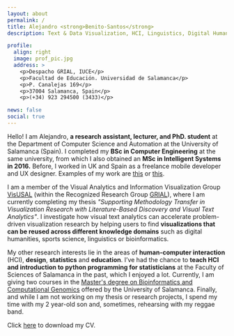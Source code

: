 ```yaml
---
layout: about
permalink: /
title: Alejandro <strong>Benito-Santos</strong> 
description: Text & Data Visualization, HCI, Linguistics, Digital Humanities

profile:
  align: right
  image: prof_pic.jpg
  address: >
    <p>Despacho GRIAL, IUCE</p>
    <p>Facultad de Educación. Universidad de Salamanca</p>
    <p>P. Canalejas 169</p>
    <p>37004 Salamanca, Spain</p>
    <p>(+34) 923 294500 (3433)</p>

news: false
social: true
---
```


Hello! I am Alejandro, **a research assistant, lecturer, and PhD. student** at the Department of Computer Science and Automation at the University of Salamanca (Spain). I completed my **BSc in Computer Engineering** at the same university, from which I also obtained an **MSc in Intelligent Systems in 2016.** Before, I worked in UK and Spain as a freelance mobile developer and UX designer. Examples of my work are [this](https://twitter.com/pocketexplorers) or [this](https://apps.apple.com/us/app/lit-keyboard/id1029418831).

I am a member of the Visual Analytics and Information Visualization Group [VisUSAL](http://visusal.usal.es/) (within the Recognized Research Group [GRIAL](https://grial.usal.es/)), where I am currently completing my thesis *"Supporting Methodology Transfer in Visualization Research with Literature-Based Discovery and Visual Text Analytics"*. I investigate how visual text analytics can accelerate problem-driven visualization research by helping users to find **visualizations that can be reused across different knowledge domains** such as digital humanities, sports science, linguistics or bioinformatics. 

My other research interests lie in the areas of **human-computer interaction** (HCI), **design**, **statistics** and **education**. I’ve had the chance to **teach HCI and introduction to python programming for statisticians** at the Faculty of Sciences of Salamanca in the past, which I enjoyed a lot. Currently, I am giving two courses in the [Master's degree on Bioinformatics and Computational Genomics](https://masterbioinformatica.usal.es/) offered by the University of Salamanca. Finally, and while I am not working on my thesis or research projects, I spend my time with my 2 year-old son and, sometimes, rehearsing with my reggae band.

Click [here](assets/pdf/alejandro_benito-santos_cv.pdf) to download my CV.


